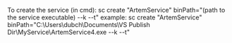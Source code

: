 To create the service (in cmd):
sc create "ArtemService" binPath="(path to the service executable) --k --t"
example:
sc create "ArtemService" binPath="C:\Users\dubch\Documents\VS Publish Dir\MyService\ArtemService4.exe --k --t"
